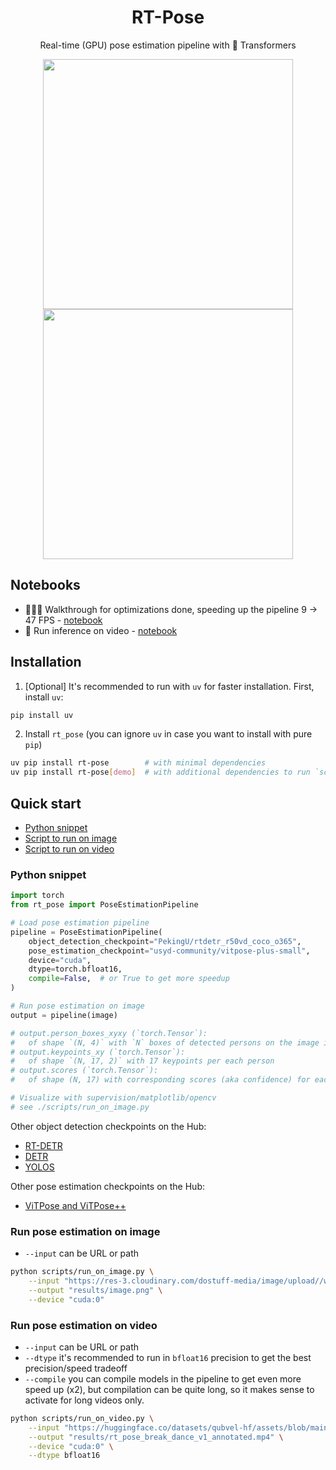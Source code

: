 <div align="center">
<h1> RT-Pose </h1>

Real-time (GPU) pose estimation pipeline with 🤗 Transformers

<img src="https://github.com/qubvel/assets/blob/main/rt_pose_break_dance_v2_annotated.gif" width="400"/>
<img src="https://github.com/qubvel/assets/blob/main/rt_pose_american_football_annotated.gif" width="400"/>

</div>

## Notebooks
 - 🚀🚀🚀 Walkthrough for optimizations done, speeding up the pipeline 9 -> 47 FPS - [notebook](./notebooks/optimizing_pose_estimation_pipeline.ipynb)
 - 🎥 Run inference on video - [notebook](./notebooks/video_inference.ipynb)

## Installation

1. [Optional] It's recommended to run with `uv` for faster installation.
First, install `uv`:

```bash
pip install uv
```

2. Install `rt_pose` (you can ignore `uv` in case you want to install with pure `pip`)

```bash
uv pip install rt-pose        # with minimal dependencies
uv pip install rt-pose[demo]  # with additional dependencies to run `scripts/` and `notebooks/`
```

## Quick start

 - [Python snippet](#python-snippet)
 - [Script to run on image](#run-pose-estimation-on-image)
 - [Script to run on video](#run-pose-estimation-on-video)

### Python snippet

```python
import torch
from rt_pose import PoseEstimationPipeline

# Load pose estimation pipeline
pipeline = PoseEstimationPipeline(
    object_detection_checkpoint="PekingU/rtdetr_r50vd_coco_o365",
    pose_estimation_checkpoint="usyd-community/vitpose-plus-small",
    device="cuda",
    dtype=torch.bfloat16,
    compile=False,  # or True to get more speedup
)

# Run pose estimation on image
output = pipeline(image)

# output.person_boxes_xyxy (`torch.Tensor`): 
#   of shape `(N, 4)` with `N` boxes of detected persons on the image in (x_min, y_min, x_max, y_max) format
# output.keypoints_xy (`torch.Tensor`):
#   of shape `(N, 17, 2)` with 17 keypoints per each person
# output.scores (`torch.Tensor`): 
#   of shape (N, 17) with corresponding scores (aka confidence) for each keypoint

# Visualize with supervision/matplotlib/opencv
# see ./scripts/run_on_image.py
```

Other object detection checkpoints on the Hub:

- [RT-DETR](https://huggingface.co/PekingU)
- [DETR](https://huggingface.co/models?other=detr)
- [YOLOS](https://huggingface.co/models?other=yolos)

Other pose estimation checkpoints on the Hub:

- [ViTPose and ViTPose++](https://huggingface.co/usyd-community)

### Run pose estimation on image

 - `--input` can be URL or path

```bash
python scripts/run_on_image.py \
    --input "https://res-3.cloudinary.com/dostuff-media/image/upload//w_1200,q_75,c_limit,f_auto/v1511369692/page-image-10656-892d1842-b089-4a7a-80f1-5be99b2b3454.png" \
    --output "results/image.png" \
    --device "cuda:0"
```

### Run pose estimation on video

 - `--input` can be URL or path
 - `--dtype` it's recommended to run in `bfloat16` precision to get the best precision/speed tradeoff
 - `--compile` you can compile models in the pipeline to get even more speed up (x2), but compilation can be quite long, so it makes sense 
    to activate for long videos only.

```bash
python scripts/run_on_video.py \
    --input "https://huggingface.co/datasets/qubvel-hf/assets/blob/main/rt_pose_break_dance_v1.mp4" \
    --output "results/rt_pose_break_dance_v1_annotated.mp4" \
    --device "cuda:0" \
    --dtype bfloat16
```
